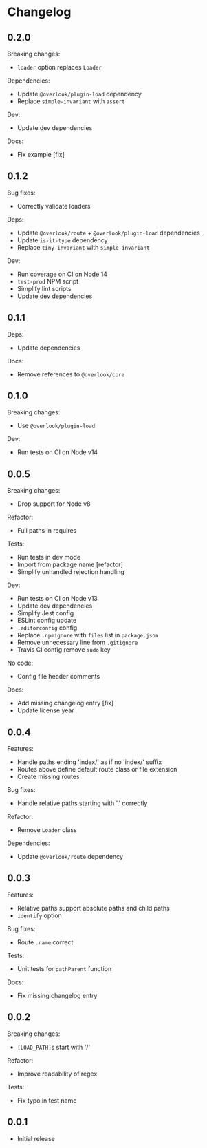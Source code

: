 # Changelog

## 0.2.0

Breaking changes:

* `loader` option replaces `Loader`

Dependencies:

* Update `@overlook/plugin-load` dependency
* Replace `simple-invariant` with `assert`

Dev:

* Update dev dependencies

Docs:

* Fix example [fix]

## 0.1.2

Bug fixes:

* Correctly validate loaders

Deps:

* Update `@overlook/route` + `@overlook/plugin-load` dependencies
* Update `is-it-type` dependency
* Replace `tiny-invariant` with `simple-invariant`

Dev:

* Run coverage on CI on Node 14
* `test-prod` NPM script
* Simplify lint scripts
* Update dev dependencies

## 0.1.1

Deps:

* Update dependencies

Docs:

* Remove references to `@overlook/core`

## 0.1.0

Breaking changes:

* Use `@overlook/plugin-load`

Dev:

* Run tests on CI on Node v14

## 0.0.5

Breaking changes:

* Drop support for Node v8

Refactor:

* Full paths in requires

Tests:

* Run tests in dev mode
* Import from package name [refactor]
* Simplify unhandled rejection handling

Dev:

* Run tests on CI on Node v13
* Update dev dependencies
* Simplify Jest config
* ESLint config update
* `.editorconfig` config
* Replace `.npmignore` with `files` list in `package.json`
* Remove unnecessary line from `.gitignore`
* Travis CI config remove `sudo` key

No code:

* Config file header comments

Docs:

* Add missing changelog entry [fix]
* Update license year

## 0.0.4

Features:

* Handle paths ending 'index/' as if no 'index/' suffix
* Routes above define default route class or file extension
* Create missing routes

Bug fixes:

* Handle relative paths starting with '.' correctly

Refactor:

* Remove `Loader` class

Dependencies:

* Update `@overlook/route` dependency

## 0.0.3

Features:

* Relative paths support absolute paths and child paths
* `identify` option

Bug fixes:

* Route `.name` correct

Tests:

* Unit tests for `pathParent` function

Docs:

* Fix missing changelog entry

## 0.0.2

Breaking changes:

* `[LOAD_PATH]`s start with '/'

Refactor:

* Improve readability of regex

Tests:

* Fix typo in test name

## 0.0.1

* Initial release

